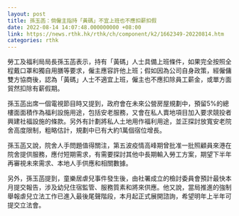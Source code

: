 ```yaml
---
layout: post
title: 孫玉菡：倘僱主指持「黃碼」不宜上班也不應扣薪扣假
date: 2022-08-14 14:07:48.000000000 +08:00
link: https://news.rthk.hk/rthk/ch/component/k2/1662349-20220814.htm
categories: rthk
---
```


勞工及福利局局長孫玉菡表示，持有「黃碼」人士具備上班條件，如果完全按照全程戴口罩和獨自用膳等要求，僱主應容許他上班；假如因為公司自身政策，經僱傭雙方協商後，認為「黃碼」人士不適宜上班，僱主也不應扣除員工薪金，或單方面貿然扣除有薪假期。

孫玉菡出席一個電視節目時又提到，政府會在未來公營房屋規劃中，預留5%的總樓面面積作為福利設施用途，包括安老服務，又會在私人賣地項目加入要求競投者興建社福設施的條款。另外有計劃將私人土地用作福利用途，並正探討放寬安老院舍高度限制，粗略估計，規劃中已有大約1萬個宿位增長。

孫玉菡又說，院舍人手問題值得關注，第五波疫情高峰期曾批准一批照顧員來港在院舍提供服務，應付短期需求，有需要探討其他中長期輸入勞工方案，期望下半年再審視未來需求、本地人手供應和相關數據。

另外，孫玉菡提到，童樂居虐兒事件發生後，由社署成立的檢討委員會預計最快本月提交報告，涉及幼兒住宿監管、服務質素和將來供應。他又說，當局推進的強制舉報虐兒立法工作已進入最後尾聲階段，本月起正式展開諮詢，希望明年上半年可提交立法會。
